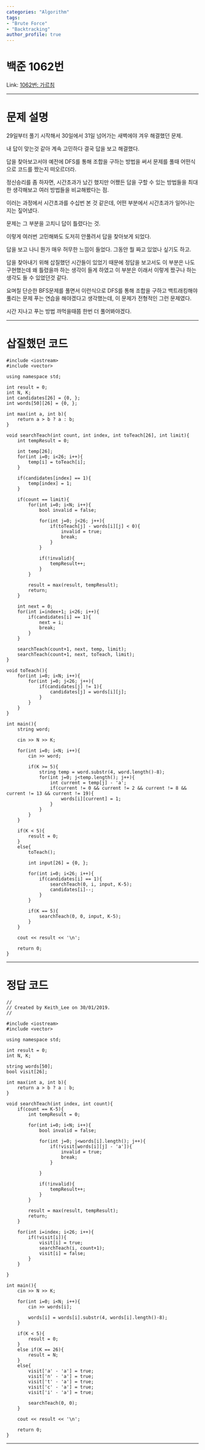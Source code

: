 ```yaml
---
categories: "Algorithm"
tags: 
- "Brute Force"
- "Backtracking"
author_profile: true
---
```

# 백준 1062번
Link: [1062번: 가르침][BOJLink]

[BOJLink]: https://www.acmicpc.net/problem/1062
<hr/>

# 문제 설명
29일부터 풀기 시작해서 30일에서 31일 넘어가는 새벽에야 겨우 해결했던 문제.

내 답이 맞는것 같아 계속 고민하다 결국 답을 보고 해결했다.

답을 찾아보고서야 예전에 DFS를 통해 조합을 구하는 방법을 써서 문제를 풀때 어떤식으로 코드를 짰는지 떠오르더라.

정신승리를 좀 하자면, 시간초과가 났긴 했지만 어쨌든 답을 구할 수 있는 방법들을 최대한 생각해보고 여러 방법들을 비교해봤다는 점.

이러는 과정에서 시간초과를 수십번 본 것 같은데, 어떤 부분에서 시간초과가 일어나는지는 짚어냈다.

문제는 그 부분을 고치니 답이 틀렸다는 것.

이렇게 여러번 고민해봐도 도저히 안풀려서 답을 찾아보게 되었다.

답을 보고 나니 뭔가 매우 허무한 느낌이 들었다. 그동안 뭘 짜고 있었나 싶기도 하고.

답을 찾아내기 위해 삽질했던 시간들이 있었기 때문에 정답을 보고서도 이 부분은 나도 구현했는데 왜 틀렸을까 하는 생각이 들게 하였고 이 부분은 이래서 이렇게 짰구나 하는 생각도 들 수 있었던것 같다.

요며칠 단순한 BFS문제를 풀면서 이런식으로 DFS를 통해 조합을 구하고 백트래킹해야 풀리는 문제 푸는 연습을 해야겠다고 생각했는데, 이 문제가 전형적인 그런 문제였다.

시간 지나고 푸는 방법 까먹을때쯤 한번 더 풀어봐야겠다.
<hr/>

# 삽질했던 코드
```
#include <iostream>
#include <vector>

using namespace std;

int result = 0;
int N, K;
int candidates[26] = {0, };
int words[50][26] = {0, };

int max(int a, int b){
    return a > b ? a : b;
}

void searchTeach(int count, int index, int toTeach[26], int limit){
    int tempResult = 0;

    int temp[26];
    for(int i=0; i<26; i++){
        temp[i] = toTeach[i];
    }

    if(candidates[index] == 1){
        temp[index] = 1;
    }

    if(count == limit){
        for(int i=0; i<N; i++){
            bool invalid = false;

            for(int j=0; j<26; j++){
                if(toTeach[j] - words[i][j] < 0){
                    invalid = true;
                    break;
                }
            }

            if(!invalid){
                tempResult++;
            }
        }

        result = max(result, tempResult);
        return;
    }

    int next = 0;
    for(int i=index+1; i<26; i++){
        if(candidates[i] == 1){
            next = i;
            break;
        }
    }

    searchTeach(count+1, next, temp, limit);
    searchTeach(count+1, next, toTeach, limit);
}

void toTeach(){
    for(int i=0; i<N; i++){
        for(int j=0; j<26; j++){
            if(candidates[j] != 1){
                candidates[j] = words[i][j];
            }
        }
    }
}

int main(){
    string word;

    cin >> N >> K;

    for(int i=0; i<N; i++){
        cin >> word;

        if(K >= 5){
            string temp = word.substr(4, word.length()-8);
            for(int j=0; j<temp.length(); j++){
                int current = temp[j] - 'a';
                if(current != 0 && current != 2 && current != 8 && current != 13 && current != 19){
                    words[i][current] = 1;
                }
            }
        }
    }

    if(K < 5){
        result = 0;
    }
    else{
        toTeach();

        int input[26] = {0, };

        for(int i=0; i<26; i++){
            if(candidates[i] == 1){
                searchTeach(0, i, input, K-5);
                candidates[i]--;
            }
        }

        if(K == 5){
            searchTeach(0, 0, input, K-5);
        }
    }

    cout << result << '\n';

    return 0;
}
```
<hr/>

# 정답 코드
```
//
// Created by Keith_Lee on 30/01/2019.
//

#include <iostream>
#include <vector>

using namespace std;

int result = 0;
int N, K;

string words[50];
bool visit[26];

int max(int a, int b){
    return a > b ? a : b;
}

void searchTeach(int index, int count){
    if(count == K-5){
        int tempResult = 0;

        for(int i=0; i<N; i++){
            bool invalid = false;

            for(int j=0; j<words[i].length(); j++){
                if(!visit[words[i][j] - 'a']){
                    invalid = true;
                    break;
                }

            }

            if(!invalid){
                tempResult++;
            }
        }

        result = max(result, tempResult);
        return;
    }

    for(int i=index; i<26; i++){
        if(!visit[i]){
            visit[i] = true;
            searchTeach(i, count+1);
            visit[i] = false;
        }
    }

}

int main(){
    cin >> N >> K;

    for(int i=0; i<N; i++){
        cin >> words[i];

        words[i] = words[i].substr(4, words[i].length()-8);
    }

    if(K < 5){
        result = 0;
    }
    else if(K == 26){
        result = N;
    }
    else{
        visit['a' - 'a'] = true;
        visit['n' - 'a'] = true;
        visit['t' - 'a'] = true;
        visit['c' - 'a'] = true;
        visit['i' - 'a'] = true;

        searchTeach(0, 0);
    }

    cout << result << '\n';

    return 0;
}
```
<hr/>